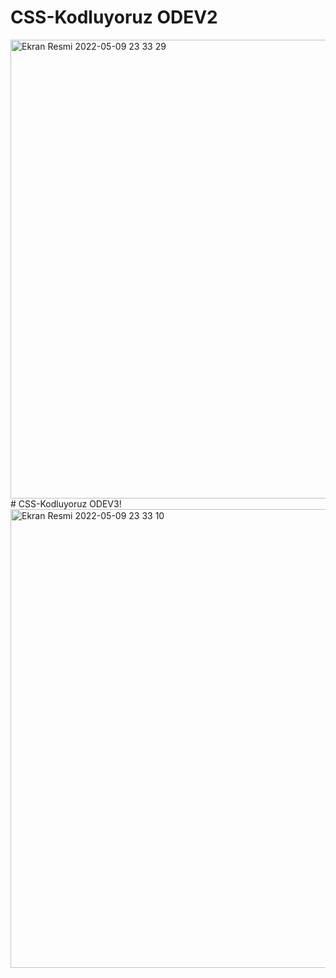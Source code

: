 # CSS-Kodluyoruz ODEV2
<img width="734" alt="Ekran Resmi 2022-05-09 23 33 29" src="https://user-images.githubusercontent.com/60752226/167708163-a815905a-7d0e-4491-901a-28a11a44912a.png">
# CSS-Kodluyoruz ODEV3!
<img width="734" alt="Ekran Resmi 2022-05-09 23 33 10" src="https://user-images.githubusercontent.com/60752226/167708209-237947cb-80fb-4bc5-921b-d342ffb593d8.png">
